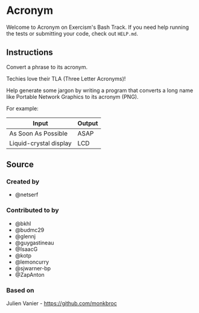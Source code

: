 # Acronym

Welcome to Acronym on Exercism's Bash Track.
If you need help running the tests or submitting your code, check out `HELP.md`.

## Instructions

Convert a phrase to its acronym.

Techies love their TLA (Three Letter Acronyms)!

Help generate some jargon by writing a program that converts a long name like Portable Network Graphics to its acronym (PNG).

For example:

|Input|Output|
|-|-|
|As Soon As Possible|ASAP|
|Liquid-crystal display|LCD|

## Source

### Created by

- @netserf

### Contributed to by

- @bkhl
- @budmc29
- @glennj
- @guygastineau
- @IsaacG
- @kotp
- @lemoncurry
- @sjwarner-bp
- @ZapAnton

### Based on

Julien Vanier - https://github.com/monkbroc